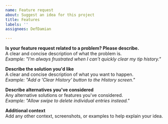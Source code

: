 ```yaml
---
name: Feature request
about: Suggest an idea for this project
title: Features
labels: ''
assignees: DefDamian

---
```


**Is your feature request related to a problem? Please describe.**  
A clear and concise description of what the problem is.  
_Example: "I'm always frustrated when I can't quickly clear my tip history."_  

**Describe the solution you'd like**  
A clear and concise description of what you want to happen.  
_Example: "Add a 'Clear History' button to the History screen."_  

**Describe alternatives you've considered**  
Any alternative solutions or features you've considered.  
_Example: "Allow swipe to delete individual entries instead."_  

**Additional context**  
Add any other context, screenshots, or examples to help explain your idea.
